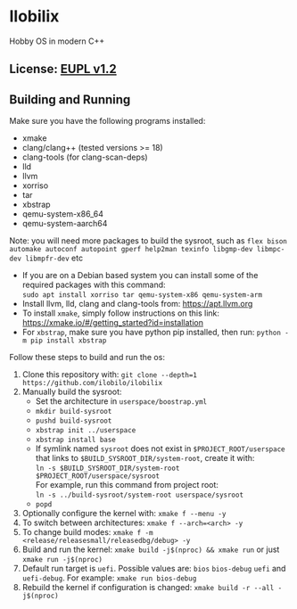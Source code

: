 # Ilobilix
Hobby OS in modern C++

## License: [EUPL v1.2](LICENSE)

## Building and Running

Make sure you have the following programs installed:
* xmake
* clang/clang++ (tested versions >= 18)
* clang-tools (for clang-scan-deps)
* lld
* llvm
* xorriso
* tar
* xbstrap
* qemu-system-x86_64
* qemu-system-aarch64

Note: you will need more packages to build the sysroot, such as ``flex bison automake autoconf autopoint gperf help2man texinfo libgmp-dev libmpc-dev libmpfr-dev`` etc

* If you are on a Debian based system you can install some of the required packages with this command:\
``sudo apt install xorriso tar qemu-system-x86 qemu-system-arm``
* Install llvm, lld, clang and clang-tools from: https://apt.llvm.org
* To install ``xmake``, simply follow instructions on this link: https://xmake.io/#/getting_started?id=installation
* For ``xbstrap``, make sure you have python pip installed, then run: ``python -m pip install xbstrap``

Follow these steps to build and run the os:
1. Clone this repository with: ``git clone --depth=1 https://github.com/ilobilo/ilobilix``
2. Manually build the sysroot:
   * Set the architecture in ``userspace/boostrap.yml``
   * ``mkdir build-sysroot``
   * ``pushd build-sysroot``
   * ``xbstrap init ../userspace``
   * ``xbstrap install base``
   * If symlink named ``sysroot`` does not exist in ``$PROJECT_ROOT/userspace`` that links to ``$BUILD_SYSROOT_DIR/system-root``, create it with:\
   ``ln -s $BUILD_SYSROOT_DIR/system-root $PROJECT_ROOT/userspace/sysroot``\
   For example, run this command from project root: \
   ``ln -s ../build-sysroot/system-root userspace/sysroot``
   * ``popd``
3. Optionally configure the kernel with: ``xmake f --menu -y``
4. To switch between architectures: ``xmake f --arch=<arch> -y``
5. To change build modes: ``xmake f -m <release/releasesmall/releasedbg/debug> -y``
6. Build and run the kernel: ``xmake build -j$(nproc) && xmake run`` or just ``xmake run -j$(nproc)``
7. Default run target is ``uefi``. Possible values are: ``bios`` ``bios-debug`` ``uefi`` and ``uefi-debug``. For example: ``xmake run bios-debug``
8. Rebuild the kernel if configuration is changed: ``xmake build -r --all -j$(nproc)``